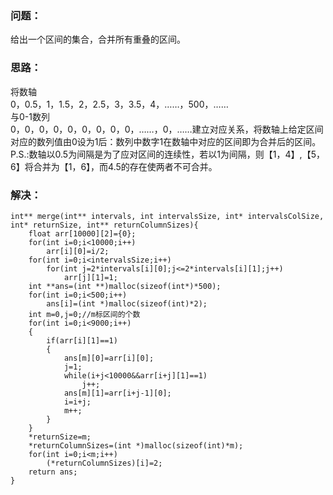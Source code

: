 ### 问题：
给出一个区间的集合，合并所有重叠的区间。
### 思路：
将数轴<br>
0，0.5，1，1.5，2，2.5，3，3.5，4，……，500，……<br>
与0-1数列<br>
0，0，0，0，0，0，0，0，0，……，0，……建立对应关系，将数轴上给定区间对应的数列值由0设为1后：数列中数字1在数轴中对应的区间即为合并后的区间。
P.S.:数轴以0.5为间隔是为了应对区间的连续性，若以1为间隔，则【1，4】,【5，6】将合并为【1，6】，而4.5的存在使两者不可合并。
### 解决：
```
int** merge(int** intervals, int intervalsSize, int* intervalsColSize, int* returnSize, int** returnColumnSizes){
    float arr[10000][2]={0};
    for(int i=0;i<10000;i++)
        arr[i][0]=i/2;
    for(int i=0;i<intervalsSize;i++)
        for(int j=2*intervals[i][0];j<=2*intervals[i][1];j++)
            arr[j][1]=1;
    int **ans=(int **)malloc(sizeof(int*)*500);
    for(int i=0;i<500;i++)
        ans[i]=(int *)malloc(sizeof(int)*2);
    int m=0,j=0;//m标区间的个数
    for(int i=0;i<9000;i++)
    {
        if(arr[i][1]==1)
        {   
            ans[m][0]=arr[i][0];
            j=1;
            while(i+j<10000&&arr[i+j][1]==1)
                j++;
            ans[m][1]=arr[i+j-1][0];
            i=i+j;
            m++;
        }
    }
    *returnSize=m;
    *returnColumnSizes=(int *)malloc(sizeof(int)*m);
    for(int i=0;i<m;i++)
        (*returnColumnSizes)[i]=2;
    return ans;
}
```
